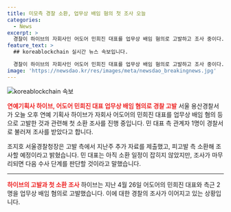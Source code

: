 ```yaml
---
title: 미모측 경찰 소환, 업무상 배임 혐의 첫 조사 오늘
categories:
  - News
excerpt: >
  경찰이 하이브의 자회사인 어도어 민희진 대표를 업무상 배임 혐의로 고발하고 조사 중이다. 서울 용산경찰서는 민 대표 측의 관계자 1명을 소환 조사하고, 경찰청은 피고발인 측 소환해 조사할 예정이라고 밝혔다. 조지호 서울경찰청장은 "조사가 마무리되면 다음 수사 단계를 판단하겠다"고 말했다. 이에 앞서 하이브는 민 대표와 측근 2명을 업무상 배임 혐의로 고발한 바 있다.
feature_text: >
  ## koreablockchain 실시간 뉴스 속보입니다.

  경찰이 하이브의 자회사인 어도어 민희진 대표를 업무상 배임 혐의로 고발하고 조사 중이다. 서울 용산경찰서는 민 대표 측의 관계자 1명을 소환 조사하고, 경찰청은 피고발인 측 소환해 조사할 예정이라고 밝혔다. 조지호 서울경찰청장은 "조사가 마무리되면 다음 수사 단계를 판단하겠다"고 말했다. 이에 앞서 하이브는 민 대표와 측근 2명을 업무상 배임 혐의로 고발한 바 있다.
image: 'https://newsdao.kr/res/images/meta/newsdao_breakingnews.jpg'
---
```


<p><img src="https://newsdao.kr/res/images/meta/newsdao_breakingnews.jpg" alt="koreablockchain 속보" /></p>

<p><b><span style="color: #ee2323;">연예기획사 하이브, 어도어 민희진 대표 업무상 배임 혐의로 경찰 고발</span></b>
서울 용산경찰서가 오늘 오후 연예 기획사 하이브가 자회사 어도어의 민희진 대표를 업무상 배임 혐의 등으로 고발한 것과 관련해 첫 소환 조사를 진행 중입니다. 민 대표 측 관계자 1명이 경찰서로 불러져 조사를 받았다고 합니다.</p>

<p data-ke-size="size16">조지호 서울경찰청장은 고발 측에서 지난주 추가 자료를 제출했고, 피고발 측 소환해 조사할 예정이라고 밝혔습니다. 민 대표는 아직 소환 일정이 잡히지 않았지만, 조사가 마무리되면 다음 수사 단계를 판단할 것이라고 말했습니다.</p>

<hr>

<p><b><span style="color: #ee2323;">하이브의 고발과 첫 소환 조사</span></b>
하이브는 지난 4월 26일 어도어의 민희진 대표와 측근 2명을 업무상 배임 혐의로 고발했습니다. 이에 대한 경찰의 조사가 이어지고 있는 상황입니다.</p>


